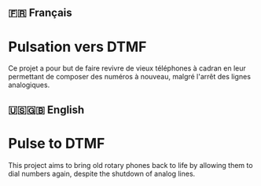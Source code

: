 ## 🇫🇷 Français

# Pulsation vers DTMF

Ce projet a pour but de faire revivre de vieux téléphones à cadran en leur permettant de composer des numéros à nouveau, malgré l'arrêt des lignes analogiques. 

## 🇺🇸🇬🇧 English

# Pulse to DTMF

This project aims to bring old rotary phones back to life by allowing them to dial numbers again, despite the shutdown of analog lines.



